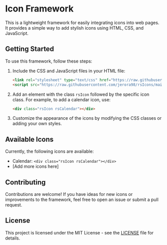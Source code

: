 # Icon Framework

This is a lightweight framework for easily integrating icons into web pages. It provides a simple way to add stylish icons using HTML, CSS, and JavaScript.

## Getting Started

To use this framework, follow these steps:

1. Include the CSS and JavaScript files in your HTML file:

    ```html
    <link rel="stylesheet" type="text/css" href="https://raw.githubusercontent.com/jerora98/rsIcons/main/rsIcons.css">
    <script src="https://raw.githubusercontent.com/jerora98/rsIcons/main/rsIcons.main.js"></script>
    ```

2. Add an element with the class `rsIcon` followed by the specific icon class. For example, to add a calendar icon, use:

    ```html
    <div class="rsIcon rsCalendar"></div>
    ```

3. Customize the appearance of the icons by modifying the CSS classes or adding your own styles.

## Available Icons

Currently, the following icons are available:

- Calendar: `<div class="rsIcon rsCalendar"></div>`
- [Add more icons here]

## Contributing

Contributions are welcome! If you have ideas for new icons or improvements to the framework, feel free to open an issue or submit a pull request.

## License

This project is licensed under the MIT License - see the [LICENSE](LICENSE) file for details.

